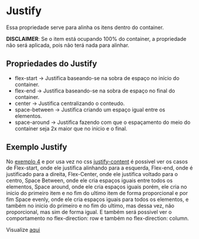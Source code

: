 # Justify

Essa propriedade serve para alinha os itens dentro do container.

**DISCLAIMER**: Se o item está ocupando 100% do container, a propriedade não será aplicada, pois não terá nada para alinhar.

## Propriedades do Justify

- flex-start -> Justifica baseando-se na sobra de espaço no início do container.
- flex-end -> Justifica baseando-se na sobra de espaço no final do container.
- center -> Justifica centralizando o conteudo.
- space-between -> Justifica criando um espaço igual entre os elementos.
- space-around -> Justifica fazendo com que o espaçamento do meio do container seja 2x maior que no inicio e o final.

## Exemplo Justify

No [exemplo 4](4-justify-content.html) e por usa vez no css [justify-content](css/justify-content.css) é possivel ver os casos de Flex-start, onde ele justifica alinhando para a esquerda, Flex-end, onde é justificado para a direita, Flex-Center, onde ele justifica voltado para o centro, Space Between, onde ele cria espaços iguais entre todos os elementos, Space around, onde ele cria espaços iguais porém, ele cria no inicio do primeiro item e no fim do ultimo item de forma proporcional e por fim Space evenly, onde ele cria espaços iguais para todos os elementos, e também no inicio do primeiro e no fim do ultimo, mas dessa vez, não proporcional, mas sim de forma igual. E também será possivel ver o comportamento no flex-direction: row e também no flex-direction: column.

Visualize [aqui](https://htmlpreview.github.io/?https://github.com/TioBael/DIO/blob/main/HTML%20e%20CSS/Flex%20Container/4-justify-content/4-justify-content.html)